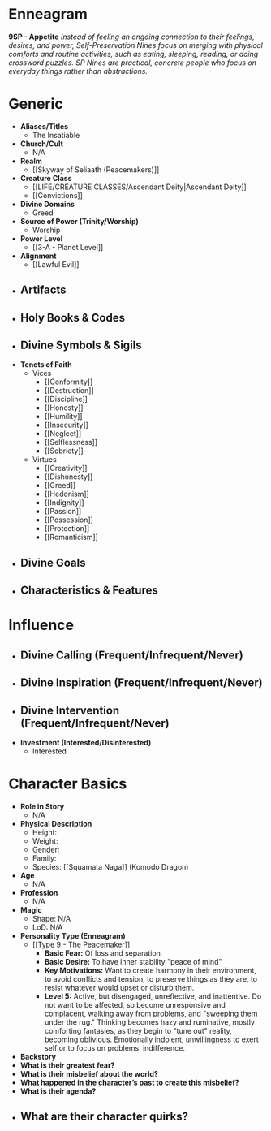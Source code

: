 # Enneagram

**9SP - Appetite**
*Instead of feeling an ongoing connection to their feelings, desires, and power, Self-Preservation Nines focus on merging with physical comforts and routine activities, such as eating, sleeping, reading, or doing crossword puzzles. SP Nines are practical, concrete people who focus on everyday things rather than abstractions.*
# Generic
- **Aliases/Titles**
	- The Insatiable
- **Church/Cult**
	- N/A
- **Realm**
	- [[Skyway of Seliaath (Peacemakers)]]
- **Creature Class**
	- [[LIFE/CREATURE CLASSES/Ascendant Deity|Ascendant Deity]]
	- [[Convictions]]
- **Divine Domains**
	- Greed
- **Source of Power (Trinity/Worship)**
	- Worship
- **Power Level**
	- [[3-A - Planet Level]]
- **Alignment**
	- [[Lawful Evil]]
- **Artifacts**
	- 
- **Holy Books & Codes**
	- 
- **Divine Symbols & Sigils**
	- 
- **Tenets of Faith**
	- Vices
		- [[Conformity]]
		- [[Destruction]]
		- [[Discipline]]
		- [[Honesty]]
		- [[Humility]]
		- [[Insecurity]]
		- [[Neglect]]
		- [[Selflessness]]
		- [[Sobriety]]
	- Virtues
		- [[Creativity]]
		- [[Dishonesty]]
		- [[Greed]]
		- [[Hedonism]]
		- [[Indignity]]
		- [[Passion]]
		- [[Possession]]
		- [[Protection]]
		- [[Romanticism]]
- **Divine Goals**
	- 
- **Characteristics & Features**
	- 
# Influence
- **Divine Calling (Frequent/Infrequent/Never)**
	- 
- **Divine Inspiration (Frequent/Infrequent/Never)**
	- 
- **Divine Intervention (Frequent/Infrequent/Never)**
	- 
- **Investment (Interested/Disinterested)**
	- Interested

# Character Basics
- **Role in Story**
	- N/A
- **Physical Description**
	- Height:
	- Weight:
	- Gender:
	- Family:
	- Species: [[Squamata Naga]] (Komodo Dragon)
- **Age**
	- N/A
- **Profession**
	- N/A
- **Magic**
	- Shape: N/A
	- LoD: N/A
- **Personality Type (Enneagram)**
	- [[Type 9 - The Peacemaker]]
		- **Basic Fear:** Of loss and separation
		- **Basic Desire:** To have inner stability "peace of mind"
		- **Key Motivations:** Want to create harmony in their environment, to avoid conflicts and tension, to preserve things as they are, to resist whatever would upset or disturb them.
		- **Level 5:** Active, but disengaged, unreflective, and inattentive. Do not want to be affected, so become unresponsive and complacent, walking away from problems, and "sweeping them under the rug." Thinking becomes hazy and ruminative, mostly comforting fantasies, as they begin to "tune out" reality, becoming oblivious. Emotionally indolent, unwillingness to exert self or to focus on problems: indifference.
- **Backstory**
- **What is their greatest fear?**
- **What is their misbelief about the world?**
- **What happened in the character’s past to create this misbelief?**
- **What is their agenda?**
- **What are their character quirks?**
	- 
